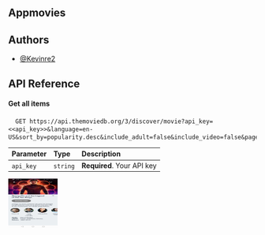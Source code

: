 ## Appmovies

## Authors

- [@Kevinre2](https://www.github.com/kevinr2)

## API Reference

#### Get all items

```http
  GET https://api.themoviedb.org/3/discover/movie?api_key=<<api_key>>&language=en-US&sort_by=popularity.desc&include_adult=false&include_video=false&page=1&with_watch_monetization_types=flatrate
```

| Parameter | Type     | Description                |
| :-------- | :------- | :------------------------- |
| `api_key` | `string` | **Required**. Your API key |

<img src="./assets/img/1.jpeg" width="100" height="100" >
